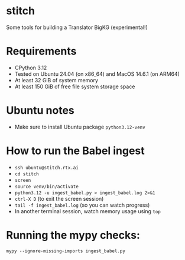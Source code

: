 # stitch
Some tools for building a Translator BigKG (experimental!) 

# Requirements
- CPython 3.12
- Tested on Ubuntu 24.04 (on x86_64) and MacOS 14.6.1 (on ARM64)
- At least 32 GiB of system memory
- At least 150 GiB of free file system storage space

# Ubuntu notes
- Make sure to install Ubuntu package `python3.12-venv`

# How to run the Babel ingest
- `ssh ubuntu@stitch.rtx.ai`
- `cd stitch`
- `screen`
- `source venv/bin/activate`
- `python3.12 -u ingest_babel.py > ingest_babel.log 2>&1`
- `ctrl-X D` (to exit the screen session)
- `tail -f ingest_babel.log` (so you can watch progress)
- In another terminal session, watch memory usage using `top`

# Running the mypy checks:

```
mypy --ignore-missing-imports ingest_babel.py
```
